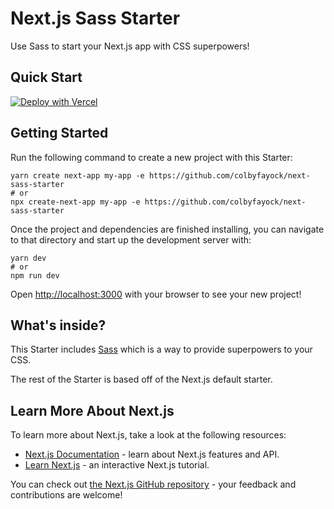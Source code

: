 # Next.js Sass Starter

Use Sass to start your Next.js app with CSS superpowers!

## Quick Start
[![Deploy with Vercel](https://vercel.com/button)](https://vercel.com/new/project?template=https://github.com/colbyfayock/next-sass-starter)

## Getting Started

Run the following command to create a new project with this Starter:

```
yarn create next-app my-app -e https://github.com/colbyfayock/next-sass-starter
# or
npx create-next-app my-app -e https://github.com/colbyfayock/next-sass-starter
```

Once the project and dependencies are finished installing, you can navigate to that directory and start up the development server with:
```
yarn dev
# or
npm run dev
```

Open [http://localhost:3000](http://localhost:3000) with your browser to see your new project!

## What's inside?
This Starter includes [Sass](https://sass-lang.com/) which is a way to provide superpowers to your CSS.

The rest of the Starter is based off of the Next.js default starter.

## Learn More About Next.js

To learn more about Next.js, take a look at the following resources:

- [Next.js Documentation](https://nextjs.org/docs) - learn about Next.js features and API.
- [Learn Next.js](https://nextjs.org/learn) - an interactive Next.js tutorial.

You can check out [the Next.js GitHub repository](https://github.com/vercel/next.js/) - your feedback and contributions are welcome!
